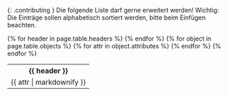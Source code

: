 {: .contributing }
Die folgende Liste darf gerne erweitert werden! Wichtig: Die Einträge sollen
alphabetisch sortiert werden, bitte beim Einfügen beachten.

<table>
 <tr>
  {% for header in page.table.headers %}
  <th>
   {{ header }}
  </th>
  {% endfor %}
 </tr>
 {% for object in page.table.objects %}
 <tr>
  {% for attr in object.attributes %}
  <td>
   <center>{{ attr | markdownify }}</center>
  </td>
  {% endfor %}
 </tr>
 {% endfor %}
</table>

